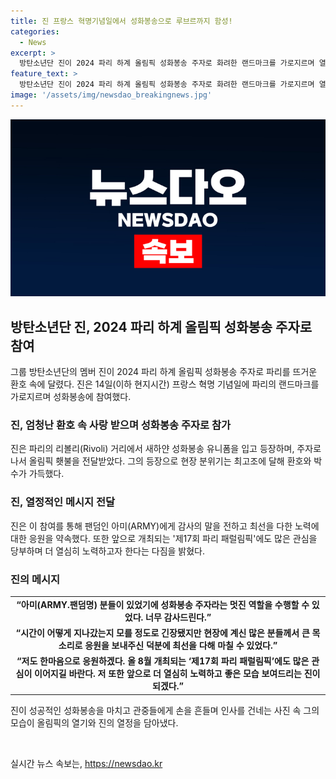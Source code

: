 ```yaml
---
title: 진 프랑스 혁명기념일에서 성화봉송으로 루브르까지 함성!
categories:
  - News
excerpt: >
  방탄소년단 진이 2024 파리 하계 올림픽 성화봉송 주자로 화려한 랜드마크를 가로지르며 열정적으로 활약했습니다. 수많은 팬들의 기대 속에서 진은 새하얀 성화봉송 유니폼을 입고 자전거를 타고 횃불을 전달하는 순간에 엄청난 환호와 박수를 받았죠. 이후 진은 팬들을 향해 감사의 말을 전하며 앞으로의 열정적인 노력을 약속했습니다. 8월 개최되는 제17회 파리 패럴림픽에도 많은 관심을 기대하는 한편, 대한민국 국가대표들을 응원할 것을 약속했습니다.
feature_text: >
  방탄소년단 진이 2024 파리 하계 올림픽 성화봉송 주자로 화려한 랜드마크를 가로지르며 열정적으로 활약했습니다. 수많은 팬들의 기대 속에서 진은 새하얀 성화봉송 유니폼을 입고 자전거를 타고 횃불을 전달하는 순간에 엄청난 환호와 박수를 받았죠. 이후 진은 팬들을 향해 감사의 말을 전하며 앞으로의 열정적인 노력을 약속했습니다. 8월 개최되는 제17회 파리 패럴림픽에도 많은 관심을 기대하는 한편, 대한민국 국가대표들을 응원할 것을 약속했습니다.
image: '/assets/img/newsdao_breakingnews.jpg'
---
```


<p><img src="/assets/img/newsdao_breakingnews.jpg" alt="pcversion 속보" /></p>

<h2 data-ke-size="size26">방탄소년단 진, 2024 파리 하계 올림픽 성화봉송 주자로 참여</h2>

<p data-ke-size="size16">그룹 방탄소년단의 멤버 진이 2024 파리 하계 올림픽 성화봉송 주자로 파리를 뜨거운 환호 속에 달렸다. 진은 14일(이하 현지시간) 프랑스 혁명 기념일에 파리의 랜드마크를 가로지르며 성화봉송에 참여했다.</p>

<h3>진, 엄청난 환호 속 사랑 받으며 성화봉송 주자로 참가</h3>

<p data-ke-size="size16">진은 파리의 리볼리(Rivoli) 거리에서 새하얀 성화봉송 유니폼을 입고 등장하며, 주자로 나서 올림픽 횃불을 전달받았다. 그의 등장으로 현장 분위기는 최고조에 달해 환호와 박수가 가득했다.</p>

<h3>진, 열정적인 메시지 전달</h3>

<p data-ke-size="size16">진은 이 참여를 통해 팬덤인 아미(ARMY)에게 감사의 말을 전하고 최선을 다한 노력에 대한 응원을 약속했다. 또한 앞으로 개최되는 '제17회 파리 패럴림픽'에도 많은 관심을 당부하며 더 열심히 노력하고자 한다는 다짐을 밝혔다.</p>

<h3>진의 메시지</h3>

<table>
    <tr>
        <td style="text-align: center; height: 17px;"><b>“아미(ARMY.팬덤명) 분들이 있었기에 성화봉송 주자라는 멋진 역할을 수행할 수 있었다. 너무 감사드린다.”</b></td>
    </tr>
    <tr>
        <td style="text-align: center; height: 17px;"><b>“시간이 어떻게 지나갔는지 모를 정도로 긴장됐지만 현장에 계신 많은 분들께서 큰 목소리로 응원을 보내주신 덕분에 최선을 다해 마칠 수 있었다.”</b></td>
    </tr>
    <tr>
        <td style="text-align: center; height: 17px;"><b>“저도 한마음으로 응원하겠다. 올 8월 개최되는 ‘제17회 파리 패럴림픽’에도 많은 관심이 이어지길 바란다. 저 또한 앞으로 더 열심히 노력하고 좋은 모습 보여드리는 진이 되겠다.”</b></td>
    </tr>
</table>

<p data-ke-size="size16">진이 성공적인 성화봉송을 마치고 관중들에게 손을 흔들며 인사를 건네는 사진 속 그의 모습이 올림픽의 열기와 진의 열정을 담아냈다.</p>

<p data-ke-size="size16">&nbsp;</p>
실시간 뉴스 속보는, <a href="https://newsdao.kr" rel="dofollow">https://newsdao.kr</a>


